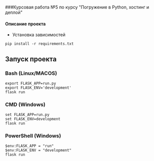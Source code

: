 ###Курсовая работа №5 по курсу "Погружение в Python, хостинг и деплой"

#### Описание проекта
- Установка зависимостей
```shell
pip install -r requirements.txt
```

## Запуск проекта

### Bash (Linux/MACOS)
```shell
export FLASK_APP=run.py
export FLASK_ENV='development'
flask run
```

### CMD (Windows)
```shell
set FLASK_APP=run.py
set FLASK_ENV=development
flask run
```

### PowerShell (Windows)
```shell
$env:FLASK_APP = "run"
$env:FLASK_ENV = "development"
flask run
```
